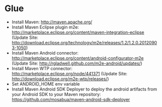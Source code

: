 Glue
====

* Install Maven: http://maven.apache.org/
* Install Maven Eclipse plugin m2e: http://marketplace.eclipse.org/content/maven-integration-eclipse (Update Site: http://download.eclipse.org/technology/m2e/releases/1.2/1.2.0.20120903-1050)
* Install Maven Android connector: http://marketplace.eclipse.org/content/android-configurator-m2e (Update Site: http://rgladwell.github.com/m2e-android/updates/)
* Install Maven WTP connector: http://marketplace.eclipse.org/node/441371 (Update Site: http://download.eclipse.org/m2e-wtp/releases/)
* Set ANDROID_HOME env variable
* Install Maven Android SDK Deployer to deploy the android artifacts from your Android SDK to your Maven repository: https://github.com/mosabua/maven-android-sdk-deployer


